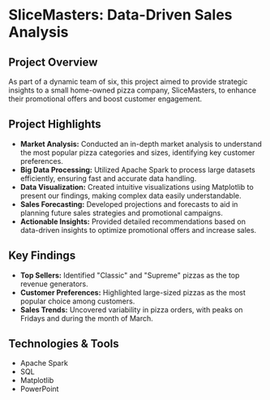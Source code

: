 # SliceMasters: Data-Driven Sales Analysis

## Project Overview
As part of a dynamic team of six, this project aimed to provide strategic insights to a small home-owned pizza company, SliceMasters, to enhance their promotional offers and boost customer engagement.

## Project Highlights
- **Market Analysis:** Conducted an in-depth market analysis to understand the most popular pizza categories and sizes, identifying key customer preferences.
- **Big Data Processing:** Utilized Apache Spark to process large datasets efficiently, ensuring fast and accurate data handling.
- **Data Visualization:** Created intuitive visualizations using Matplotlib to present our findings, making complex data easily understandable.
- **Sales Forecasting:** Developed projections and forecasts to aid in planning future sales strategies and promotional campaigns.
- **Actionable Insights:** Provided detailed recommendations based on data-driven insights to optimize promotional offers and increase sales.

## Key Findings
- **Top Sellers:** Identified "Classic" and "Supreme" pizzas as the top revenue generators.
- **Customer Preferences:** Highlighted large-sized pizzas as the most popular choice among customers.
- **Sales Trends:** Uncovered variability in pizza orders, with peaks on Fridays and during the month of March.

## Technologies & Tools
- Apache Spark
- SQL
- Matplotlib
- PowerPoint


